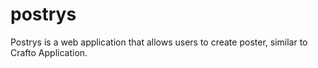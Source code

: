 # postrys
Postrys is a web application that allows users to create poster, similar to Crafto Application.
